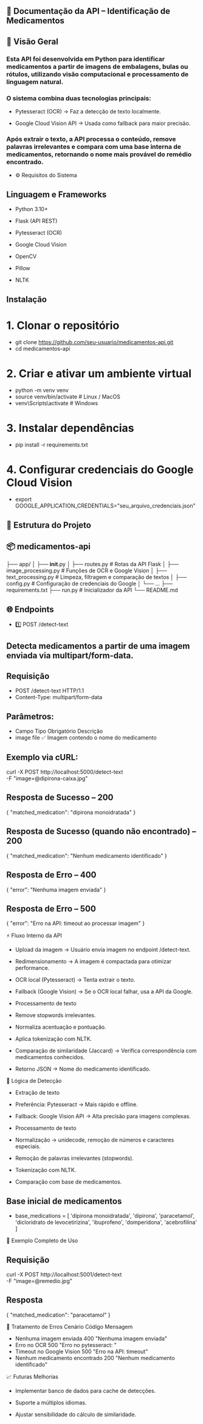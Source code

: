 ## 📎 Documentação da API – Identificação de Medicamentos
## 📌 Visão Geral

### Esta API foi desenvolvida em Python para identificar medicamentos a partir de imagens de embalagens, bulas ou rótulos, utilizando visão computacional e processamento de linguagem natural.
### O sistema combina duas tecnologias principais:

* Pytesseract (OCR) → Faz a detecção de texto localmente.

* Google Cloud Vision API → Usada como fallback para maior precisão.

### Após extrair o texto, a API processa o conteúdo, remove palavras irrelevantes e compara com uma base interna de medicamentos, retornando o nome mais provável do remédio encontrado.

* ⚙️ Requisitos do Sistema
## Linguagem e Frameworks

* Python 3.10+

* Flask (API REST)

* Pytesseract (OCR)

* Google Cloud Vision

* OpenCV

* Pillow

* NLTK

## Instalação
# 1. Clonar o repositório
* git clone https://github.com/seu-usuario/medicamentos-api.git
* cd medicamentos-api

# 2. Criar e ativar um ambiente virtual
* python -m venv venv
* source venv/bin/activate  # Linux / MacOS
* venv\Scripts\activate     # Windows

# 3. Instalar dependências
* pip install -r requirements.txt

# 4. Configurar credenciais do Google Cloud Vision
* export GOOGLE_APPLICATION_CREDENTIALS="seu_arquivo_credenciais.json"

## 📁 Estrutura do Projeto
## 📦 medicamentos-api

├── app/
│   ├── __init__.py
│   ├── routes.py            # Rotas da API Flask
│   ├── image_processing.py  # Funções de OCR e Google Vision
│   ├── text_processing.py   # Limpeza, filtragem e comparação de textos
│   ├── config.py            # Configuração de credenciais do Google
│   └── ...
├── requirements.txt
├── run.py                   # Inicializador da API
└── README.md

## 🌐 Endpoints
* 1️⃣ POST /detect-text

## Detecta medicamentos a partir de uma imagem enviada via multipart/form-data.

## Requisição
* POST /detect-text HTTP/1.1
* Content-Type: multipart/form-data


## Parâmetros:

* Campo	Tipo	Obrigatório	Descrição
* image	file	✅	Imagem contendo o nome do medicamento

## Exemplo via cURL:

curl -X POST http://localhost:5000/detect-text \
  -F "image=@dipirona-caixa.jpg"

## Resposta de Sucesso – 200
{
  "matched_medication": "dipirona monoidratada"
}

## Resposta de Sucesso (quando não encontrado) – 200
{
  "matched_medication": "Nenhum medicamento identificado"
}

## Resposta de Erro – 400
{
  "error": "Nenhuma imagem enviada"
}

## Resposta de Erro – 500
{
  "error": "Erro na API: timeout ao processar imagem"
}

⚡ Fluxo Interno da API

* Upload da imagem → Usuário envia imagem no endpoint /detect-text.

* Redimensionamento → A imagem é compactada para otimizar performance.

* OCR local (Pytesseract) → Tenta extrair o texto.

* Fallback (Google Vision) → Se o OCR local falhar, usa a API da Google.

* Processamento de texto

* Remove stopwords irrelevantes.

* Normaliza acentuação e pontuação.

* Aplica tokenização com NLTK.

* Comparação de similaridade (Jaccard) → Verifica correspondência com medicamentos conhecidos.

* Retorno JSON → Nome do medicamento identificado.

🧠 Lógica de Detecção
* Extração de texto

* Preferência: Pytesseract → Mais rápido e offline.

* Fallback: Google Vision API → Alta precisão para imagens complexas.

* Processamento de texto

* Normalização → unidecode, remoção de números e caracteres especiais.

* Remoção de palavras irrelevantes (stopwords).

* Tokenização com NLTK.

* Comparação com base de medicamentos.

## Base inicial de medicamentos
* base_medications = [
    'dipirona monoidratada',
    'dipirona',
    'paracetamol',
    'dicloridrato de levocetirizina',
    'ibuprofeno',
    'domperidona',
    'acebrofilina'
]

📌 Exemplo Completo de Uso
## Requisição
curl -X POST http://localhost:5001/detect-text \
  -F "image=@remedio.jpg"
## Resposta
{
  "matched_medication": "paracetamol"
}

🚨 Tratamento de Erros
Cenário	Código	Mensagem
* Nenhuma imagem enviada	400	"Nenhuma imagem enviada"
* Erro no OCR	500	"Erro no pytesseract: <mensagem>"
* Timeout no Google Vision	500	"Erro na API: timeout"
* Nenhum medicamento encontrado	200	"Nenhum medicamento identificado"

📈 Futuras Melhorias

 * Implementar banco de dados para cache de detecções.

 * Suporte a múltiplos idiomas.

 * Ajustar sensibilidade do cálculo de similaridade.
